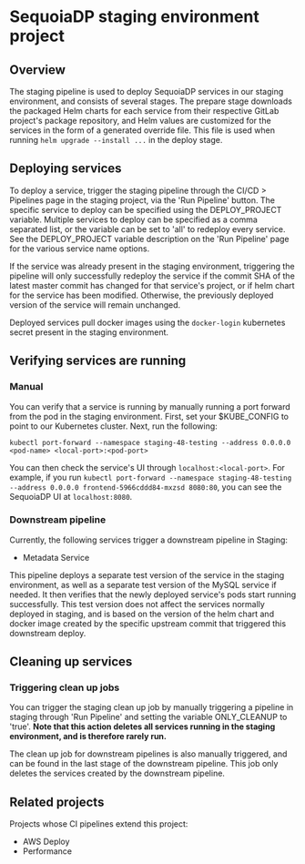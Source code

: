 # SequoiaDP staging environment project


## Overview

The staging pipeline is used to deploy SequoiaDP services in our staging environment, and consists of several stages. The prepare stage downloads the packaged Helm charts for each service from their respective GitLab project's package repository, and Helm values are customized for the services in the form of a generated override file. This file is used when running `helm upgrade --install ...` in the deploy stage.

## Deploying services

To deploy a service, trigger the staging pipeline through the CI/CD > Pipelines page in the staging project, via the 'Run Pipeline' button. The specific service to deploy can be specified using the DEPLOY_PROJECT variable. Multiple services to deploy can be specified as a comma separated list, or the variable can be set to 'all' to redeploy every service. See the DEPLOY_PROJECT variable description on the 'Run Pipeline' page for the various service name options.

If the service was already present in the staging environment, triggering the pipeline will only successfully redeploy the service if the commit SHA of the latest master commit has changed for that service's project, or if helm chart for the service has been modified. Otherwise, the previously deployed version of the service will remain unchanged.

Deployed services pull docker images using the `docker-login` kubernetes secret present in the staging environment.

## Verifying services are running

### Manual

You can verify that a service is running by manually running a port forward from the pod in the staging environment. First, set your $KUBE_CONFIG to point to our Kubernetes cluster. Next, run the following:

```
kubectl port-forward --namespace staging-48-testing --address 0.0.0.0 <pod-name> <local-port>:<pod-port>
```

You can then check the service's UI through `localhost:<local-port>`. For example, if you run `kubectl port-forward --namespace staging-48-testing --address 0.0.0.0 frontend-5966cddd84-mxzsd 8080:80`, you can see the SequoiaDP UI at `localhost:8080`. 

### Downstream pipeline

Currently, the following services trigger a downstream pipeline in Staging:

- Metadata Service

This pipeline deploys a separate test version of the service in the staging environment, as well as a separate test version of the MySQL service if needed. It then verifies that the newly deployed service's pods start running successfully. This test version does not affect the services normally deployed in staging, and is based on the version of the helm chart and docker image created by the specific upstream commit that triggered this downstream deploy.

## Cleaning up services

### Triggering clean up jobs

You can trigger the staging clean up job by manually triggering a pipeline in staging through 'Run Pipeline' and setting the variable ONLY_CLEANUP to 'true'.  **Note that this action deletes all services running in the staging environment, and is therefore rarely run.**

The clean up job for downstream pipelines is also manually triggered, and can be found in the last stage of the downstream pipeline. This job only deletes the services created by the downstream pipeline.

## Related projects

Projects whose CI pipelines extend this project:

- AWS Deploy
- Performance
